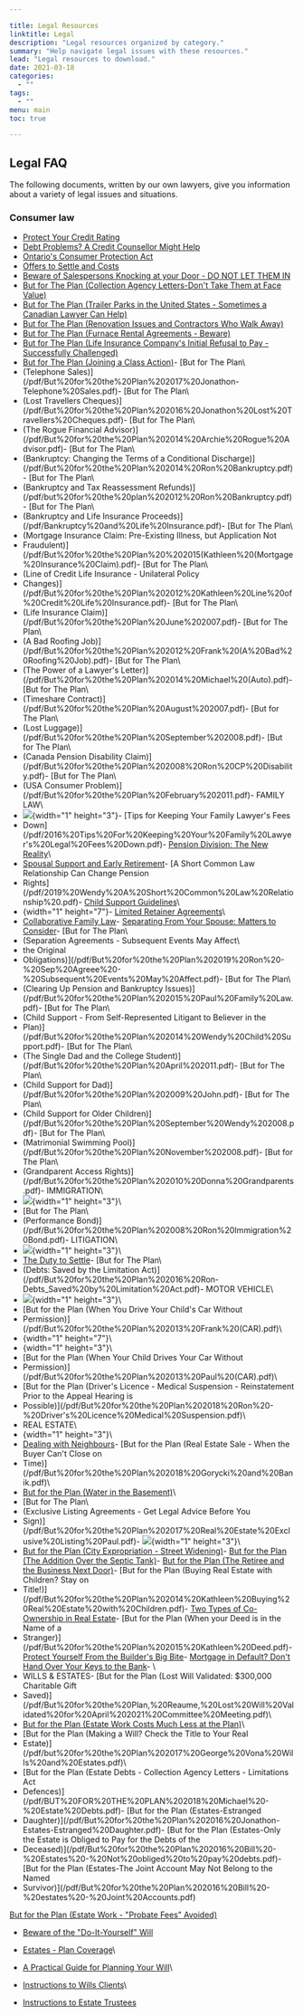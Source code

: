 ```yaml
---

title: Legal Resources
linktitle: Legal
description: "Legal resources organized by category."
summary: "Help navigate legal issues with these resources."
lead: "Legal resources to download."
date: 2021-03-18
categories:
  - ""
tags:
  - ""
menu: main
toc: true

---
```


## Legal FAQ

The following documents, written by our own lawyers, give you information about a variety of legal issues and situations.

### Consumer law  
- [Protect Your Credit Rating](/pdf/Protect%20Your%20Credit%20Rating.pdf)
- [Debt Problems? A Credit Counsellor Might Help](/pdf/Debt%20Problems%202008.pdf)
- [Ontario\'s Consumer Protection Act](/pdf/Ontario%20Consumer%20Protection%20Act.pdf)
- [Offers to Settle and Costs](/pdf/Offers%20to%20Settle%20and%20Costs.pdf)
- [Beware of Salespersons Knocking at your Door - DO NOT LET THEM IN](/pdf/2019%20Paul%20-%20Beware%20the%20Salespersons.pdf)
- [But for The Plan (Collection Agency Letters-Don\'t Take Them at Face Value)](/pdf/2018%20Jonathon%20-%20Collection%20Agency%20Letters.pdf)
- [But for The Plan (Trailer Parks in the United States - Sometimes a Canadian Lawyer Can Help)](/pdf/BUT%20FOR%20THE%20PLAN,%20Trailer%20Parks%20in%20the%20United%20States.pdf)
- [But for The Plan (Renovation Issues and Contractors Who Walk Away)](/pdf/BUT%20FOR%20THE%20PLAN%202019%20Bill%20-%20Renovation%20Issues.pdf)
- [But for The Plan (Furnace Rental Agreements - Beware)](/pdf/BUT%20FOR%20THE%20PLAN%202018%20Frank%20Furnace%20Rental%20Agreements.pdf)
- [But for The Plan (Life Insurance Company\'s Initial Refusal to Pay - Successfully Challenged)](/pdf/BUT%20FOR%20THE%20PLAN%202017%20Life%20Insurance%20Co%20Initial%20Refusal%20to%20Pay%20Jonathan.pdf)
- [But for The Plan (Joining a Class Action)](/pdf/But%20for%20the%20Plan%202017%20Jonathon-Joining%20a%20Class%20Action.pdf)- [But for The Plan\
- (Telephone Sales)](/pdf/But%20for%20the%20Plan%202017%20Jonathon-Telephone%20Sales.pdf)- [But for The Plan\
- (Lost Travellers Cheques)](/pdf/But%20for%20the%20Plan%202016%20Jonathon%20Lost%20Travellers%20Cheques.pdf)- [But for The Plan\
- (The Rogue Financial Advisor)](/pdf/But%20for%20the%20Plan%202014%20Archie%20Rogue%20Advisor.pdf)- [But for The Plan\
- (Bankruptcy: Changing the Terms of a Conditional Discharge)](/pdf/But%20for%20the%20Plan%202014%20Ron%20Bankruptcy.pdf)- [But for The Plan\
- (Bankruptcy and Tax Reassessment Refunds)](/pdf/but%20for%20the%20plan%202012%20Ron%20Bankruptcy.pdf)- [But for The Plan\
- (Bankruptcy and Life Insurance Proceeds)](/pdf/Bankruptcy%20and%20Life%20Insurance.pdf)- [But for The Plan\
- (Mortgage Insurance Claim: Pre-Existing Illness, but Application Not
- Fraudulent)](/pdf/But%20for%20the%20Plan%20%202015(Kathleen%20(Mortgage%20Insurance%20Claim).pdf)- [But for The Plan\
- (Line of Credit Life Insurance - Unilateral Policy
- Changes)](/pdf/But%20for%20the%20Plan%202012%20Kathleen%20Line%20of%20Credit%20Life%20Insurance.pdf)- [But for The Plan\
- (Life Insurance Claim)](/pdf/But%20for%20the%20Plan%20June%202007.pdf)- [But for The Plan\
- (A Bad Roofing Job)](/pdf/But%20for%20the%20Plan%202012%20Frank%20(A%20Bad%20Roofing%20Job).pdf)- [But for The Plan\
- (The Power of a Lawyer\'s Letter)](/pdf/But%20for%20the%20Plan%202014%20Michael%20(Auto).pdf)- [But for The Plan\
- (Timeshare Contract)](/pdf/But%20for%20the%20Plan%20August%202007.pdf)- [But for The Plan\
- (Lost Luggage)](/pdf/But%20for%20the%20Plan%20September%202008.pdf)- [But for The Plan\
- (Canada Pension Disability Claim)](/pdf/But%20for%20the%20Plan%202008%20Ron%20CP%20Disability.pdf)- [But for The Plan\
- (USA Consumer Problem)](/pdf/But%20for%20the%20Plan%20February%202011.pdf)- FAMILY LAW\
- ![](/pdf/){width="1" height="3"}- [Tips for Keeping Your Family Lawyer\'s Fees
- Down](/pdf/2016%20Tips%20For%20Keeping%20Your%20Family%20Lawyer's%20Legal%20Fees%20Down.pdf)- [Pension Division: The New Reality](/pdf/Pension%20Division.pdf)\
- [Spousal Support and Early Retirement](/pdf/2015%20Wendy%20Spousal%20Support%20%20and%20Early%20Rtirement.pdf)- [A Short Common Law Relationship Can Change Pension
- Rights](/pdf/2019%20Wendy%20A%20Short%20Common%20Law%20Relationship%20.pdf)- [Child Support Guidelines](/pdf/Child%20Support%20Guidelines%202012.pdf)\
- ![](){width="1" height="7"}- [Limited Retainer Agreements](/pdf/2012%20John%20Limited%20Retainer.pdf)\
- [Collaborative Family Law](/pdf/Collaborative%20Family%20Law.pdf)- [Separating From Your Spouse: Matters to Consider](/pdf/Separating%20From%20Spouse%20Matters%20to%20Consider.pdf)- [But for The Plan\
- (Separation Agreements - Subsequent Events May Affect\
- the Original
- Obligations)](/pdf/But%20for%20the%20Plan%202019%20Ron%20-%20Sep%20Agreee%20-%20Subsequent%20Events%20May%20Affect.pdf)- [But for The Plan\
- (Clearing Up Pension and Bankruptcy Issues)](/pdf/But%20for%20the%20Plan%202015%20Paul%20Family%20Law.pdf)- [But for The Plan\
- (Child Support - From Self-Represented Litigant to Believer in the
- Plan)](/pdf/But%20for%20the%20Plan%202014%20Wendy%20Child%20Support.pdf)- [But for The Plan\
- (The Single Dad and the College Student)](/pdf/But%20for%20the%20Plan%20April%202011.pdf)- [But for The Plan\
- (Child Support for Dad)](/pdf/But%20for%20the%20Plan%202009%20John.pdf)- [But for The Plan\
- (Child Support for Older Children)](/pdf/But%20for%20the%20Plan%20September%20Wendy%202008.pdf)- [But for The Plan\
- (Matrimonial Swimming Pool)](/pdf/But%20for%20the%20Plan%20November%202008.pdf)- [But for The Plan\
- (Grandparent Access Rights)](/pdf/But%20for%20the%20Plan%202010%20Donna%20Grandparents.pdf)- IMMIGRATION\
- ![](/pdf/){width="1" height="3"}\
- [But for The Plan\
- (Performance Bond)](/pdf/But%20for%20the%20Plan%202008%20Ron%20Immigration%20Bond.pdf)- LITIGATION\
- ![](/pdf/){width="1" height="3"}\
- [The Duty to Settle](/pdf/2016%20The%20Duty%20to%20Settle.pdf)- [But for The Plan\
- (Debts: Saved by the Limitation Act)](/pdf/But%20for%20the%20Plan%202016%20Ron-Debts_Saved%20by%20Limitation%20Act.pdf)- MOTOR VEHICLE\
- ![](/pdf/){width="1" height="3"}\
- [But for the Plan (When You Drive Your Child\'s Car Without
- Permission)](/pdf/But%20for%20the%20Plan%202013%20Frank%20(CAR).pdf)\
- ![](){width="1" height="7"}\
- ![](){width="1" height="3"}\
- [But for the Plan (When Your Child Drives Your Car Without
- Permission)](/pdf/But%20for%20the%20Plan%202013%20Paul%20(CAR).pdf)\
- [But for the Plan (Driver\'s Licence - Medical Suspension - Reinstatement Prior to the Appeal Hearing is
- Possible)](/pdf/But%20for%20the%20Plan%202018%20Ron%20-%20Driver's%20Licence%20Medical%20Suspension.pdf)\
- REAL ESTATE\
- ![](){width="1" height="3"}\
- [Dealing with Neighbours](/pdf/2019%20Frank-Dealing%20With%20Neighbours.pdf)- [But for the Plan (Real Estate Sale - When the Buyer Can\'t Close on
- Time)](/pdf/But%20for%20the%20Plan%202018%20Gorycki%20and%20Banik.pdf)\
- [But for the Plan (Water in the Basement)](/pdf/But%20for%20the%20Plan%202012%20Nick.pdf)\
- [But for The Plan\
- (Exclusive Listing Agreements - Get Legal Advice Before You
- Sign)](/pdf/But%20for%20the%20Plan%202017%20Real%20Estate%20Exclusive%20Listing%20Paul.pdf)- ![](/pdf/){width="1" height="3"}\
- [But for the Plan (City Expropriation - Street Widening)](/pdf/But%20for%20the%20Plan%202011%20Nick.pdf)- [But for the Plan (The Addition Over the Septic Tank)](/pdf/But%20for%20the%20Plan%202011%20Ted1.pdf)- [But for the Plan (The Retiree and the Business Next Door)](/pdf/But%20for%20the%20Plan%202011%20Ted2.pdf)- [But for the Plan (Buying Real Estate with Children? Stay on
- Title!)](/pdf/But%20for%20the%20Plan%202014%20Kathleen%20Buying%20Real%20Estate%20with%20Children.pdf)- [Two Types of Co-Ownership in Real Estate](/pdf/Two%20types%20of%20Co-Ownership%20in%20Real%20Estate.pdf)- [But for the Plan (When your Deed is in the Name of a
- Stranger)](/pdf/But%20for%20the%20Plan%202015%20Kathleen%20Deed.pdf)- [Protect Yourself From the Builder's Big Bite](/pdf/Protect%20yourself%20from%20the%20Builders%20big%20bite.pdf)- [Mortgage in Default? Don\'t Hand Over Your Keys to the Bank](/pdf/Mortgage%20in%20Default.pdf)- \
- WILLS & ESTATES- [But for the Plan (Lost Will Validated: \$300,000 Charitable Gift
- Saved)](/pdf/But%20for%20the%20Plan,%20Reaume,%20Lost%20Will%20Validated%20for%20April%202021%20Committee%20Meeting.pdf)\
- [But for the Plan (Estate Work Costs Much Less at the Plan)](/pdf/But%20for%20the%20Plan%202013%20Ted.pdf)\
- [But for the Plan (Making a Will? Check the Title to Your Real
- Estate)](/pdf/but%20for%20the%20Plan%202017%20George%20Vona%20Wills%20and%20Estates.pdf)\
- [But for the Plan (Estate Debts - Collection Agency Letters - Limitations Act
- Defences)](/pdf/BUT%20FOR%20THE%20PLAN%202018%20Michael%20-%20Estate%20Debts.pdf)- [But for the Plan (Estates-Estranged
- Daughter)](/pdf/But%20for%20the%20Plan%202016%20Jonathon-Estates-Estranged%20Daughter.pdf)- [But for the Plan (Estates-Only the Estate is Obliged to Pay for the Debts of the
- Deceased)](/pdf/But%20for%20the%20Plan%202016%20Bill%20-%20Estates%20-%20Not%20obliged%20to%20pay%20debts.pdf)- [But for the Plan (Estates-The Joint Account May Not Belong to the Named
- Survivor)](/pdf/But%20for%20the%20Plan%202016%20Bill%20-%20estates%20-%20Joint%20Accounts.pdf)

[But for the Plan (Estate Work - \"Probate Fees\" Avoided)](/pdf/But%20for%20the%20Plan%202013%20Michael.pdf)

- [Beware of the \"Do-It-Yourself\" Will](/pdf/but%20for%20the%20plan%202012%20Bill%20Beware.pdf)

- [Estates - Plan Coverage](/pdf/Estates%20Plan%20Coverage%202018,%20July%201st%20revision.pdf)\
- [A Practical Guide for Planning Your Will](/pdf/A%20practical%20guide%20for%20planning%20your%20will.pdf)\
- [Instructions to Wills Clients](/pdf/01.Instructions%20to%20Will%20Clients%202018.pdf)\
- [Instructions to Estate Trustees](/pdf/Instructions%20to%20estate%20trustees.pdf)
